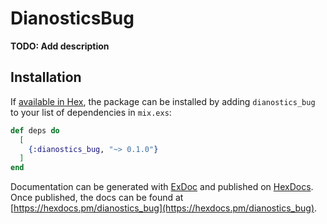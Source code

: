 # DianosticsBug

**TODO: Add description**

## Installation

If [available in Hex](https://hex.pm/docs/publish), the package can be installed
by adding `dianostics_bug` to your list of dependencies in `mix.exs`:

```elixir
def deps do
  [
    {:dianostics_bug, "~> 0.1.0"}
  ]
end
```

Documentation can be generated with [ExDoc](https://github.com/elixir-lang/ex_doc)
and published on [HexDocs](https://hexdocs.pm). Once published, the docs can
be found at [https://hexdocs.pm/dianostics_bug](https://hexdocs.pm/dianostics_bug).

